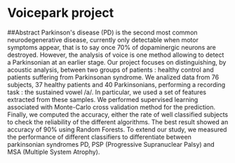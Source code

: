 # Voicepark project
##Abstract
Parkinson's disease (PD) is the second most common neurodegenerative disease, currently only detectable when motor symptoms appear, that is to say once 70\% of dopaminergic neurons are destroyed. However, the analysis of voice is one method allowing to detect a Parkinsonian at an earlier stage. Our project focuses on distinguishing, by acoustic analysis, between two groups of patients : healthy control and patients suffering from Parkinsonan syndrome. We analized data from 76 subjects, 37 healthy patients and 40 Parkinsonians, performing a recording task : the sustained vowel /a/. In particular, we used a set of features extracted from these samples. We performed supervised learning associated with Monte-Carlo cross validation method for the prediction. Finally, we computed the accuracy, either the rate of well classified subjects to check the reliability of the different algorithms. The best result showed an accuracy of 90\% using Random Forests. To extend our study, we measured the performance of different classifiers to differentiate between parkinsonian syndromes PD, PSP  (Progressive Supranuclear Palsy) and MSA (Multiple System Atrophy). 
